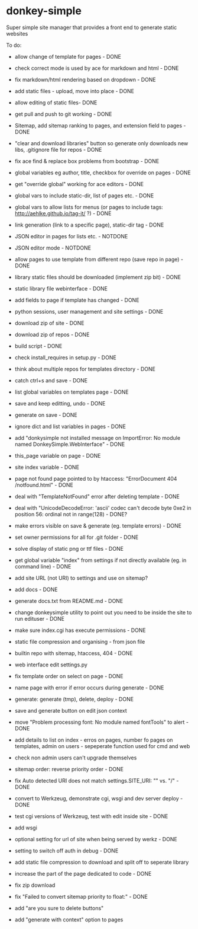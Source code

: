 donkey-simple
=============

Super simple site manager that provides a front end to generate static websites

To do:

* allow change of template for pages - DONE
* check correct mode is used by ace for markdown and html - DONE
* fix markdown/html rendering based on dropdown - DONE
* add static files - upload, move into place - DONE
* allow editing of static files- DONE
* get pull and push to git working - DONE
* Sitemap, add sitemap ranking to pages, and extension field to pages - DONE
* "clear and download libraries" button so generate only downloads new libs, .gitignore file for repos - DONE
* fix ace find & replace box problems from bootstrap - DONE
* global variables eg author, title, checkbox for override on pages - DONE
* get "override global" working for ace editors - DONE
* global vars to include static-dir, list of pages etc. - DONE
* global vars to allow lists for menus (or pages to include tags: http://aehlke.github.io/tag-it/ ?) - DONE
* link generation (link to a specific page), static-dir tag - DONE
* JSON editor in pages for lists etc. - NOTDONE
* JSON editor mode - NOTDONE
* allow pages to use template from different repo (save repo in page) - DONE
* library static files should be downloaded (implement zip bit) - DONE
* static library file webinterface - DONE
* add fields to page if template has changed - DONE
* python sessions, user management and site settings - DONE
* download zip of site - DONE
* download zip of repos - DONE
* build script - DONE
* check install_requires in setup.py - DONE
* think about multiple repos for templates directory - DONE
* catch ctrl+s and save - DONE
* list global variables on templates page - DONE
* save and keep editting, undo - DONE
* generate on save - DONE

* ignore dict and list variables in pages - DONE
* add "donkysimple not installed message on ImportError: No module named DonkeySimple.WebInterface" - DONE
* this_page variable on page - DONE
* site index variable - DONE
* page not found page pointed to by htaccess: "ErrorDocument 404 /notfound.html" - DONE
* deal with "TemplateNotFound" error after deleting template - DONE
* deal with "UnicodeDecodeError: 'ascii' codec can't decode byte 0xe2 in position 56: ordinal not in range(128) - DONE?
* make errors visible on save & generate (eg. template errors) - DONE
* set owner permissions for all for .git folder - DONE
* solve display of static png or ttf files - DONE
* get global variable "index" from settings if not directly available (eg. in command line) - DONE
* add site URL (not URI) to settings and use on sitemap?

* add docs - DONE
* generate docs.txt from README.md - DONE
* change donkeysimple utility to point out you need to be inside the site to run edituser - DONE
* make sure index.cgi has execute permissions - DONE

* static file compression and organising - from json file
* builtin repo with sitemap, htaccess, 404 - DONE
* web interface edit settings.py
* fix template order on select on page - DONE
* name page with error if error occurs during generate - DONE
* generate: generate (tmp), delete, deploy - DONE
* save and generate button on edit json context
* move "Problem processing font: No module named fontTools" to alert - DONE
* add details to list on index - erros on pages, number fo pages on templates, admin on users - sepeperate function used for cmd and web
* check non admin users can't upgrade themselves
* sitemap order: reverse priority order - DONE
* fix Auto detected URI does not match settings.SITE_URI: "" vs. "/" - DONE

* convert to Werkzeug, demonstrate cgi, wsgi and dev server deploy - DONE
* test cgi versions of Werkzeug, test with edit inside site - DONE
* add wsgi
* optional setting for url of site when being served by werkz - DONE
* setting to switch off auth in debug - DONE
* add static file compression to download and split off to seperate library
* increase the part of the page dedicated to code - DONE
* fix zip download
* fix "Failed to convert sitemap priority to float:" - DONE
* add "are you sure to delete buttons"
* add "generate with context" option to pages

